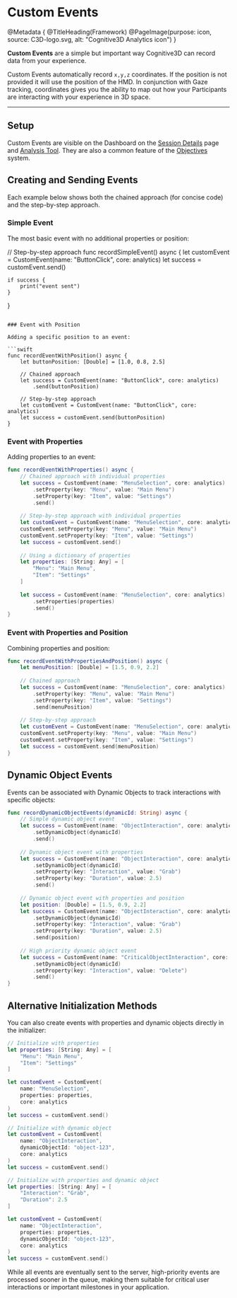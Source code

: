# Custom Events

@Metadata {
   @TitleHeading(Framework)
   @PageImage(purpose: icon, source: C3D-logo.svg, alt: "Cognitive3D Analytics icon")
}

**Custom Events** are a simple but important way Cognitive3D can record data from your experience.

Custom Events automatically record `x,y,z` coordinates. If the position is not provided it will use the position of the HMD. In conjunction with Gaze tracking, coordinates gives you the ability to map out how your Participants are interacting with your experience in 3D space.

----

## Setup

Custom Events are visible on the Dashboard on the [Session Details](https://docs.cognitive3d.com/dashboard/session-details/) page and [Analysis Tool](https://docs.cognitive3d.com/dashboard/simple-analysis/). They are also a common feature of the [Objectives](https://docs.cognitive3d.com/dashboard/objectives-summary/) system.

## Creating and Sending Events

Each example below shows both the chained approach (for concise code) and the step-by-step approach.

### Simple Event

The most basic event with no additional properties or position:

// Step-by-step approach
func recordSimpleEvent() async {
    let customEvent = CustomEvent(name: "ButtonClick", core: analytics)
    let success = customEvent.send()

    if success { 
        print("event sent")
    }
}
```

### Event with Position

Adding a specific position to an event:

```swift
func recordEventWithPosition() async {
    let buttonPosition: [Double] = [1.0, 0.8, 2.5]
    
    // Chained approach
    let success = CustomEvent(name: "ButtonClick", core: analytics)
        .send(buttonPosition)
    
    // Step-by-step approach
    let customEvent = CustomEvent(name: "ButtonClick", core: analytics)
    let success = customEvent.send(buttonPosition)
}
```

### Event with Properties

Adding properties to an event:

```swift
func recordEventWithProperties() async {
    // Chained approach with individual properties
    let success = CustomEvent(name: "MenuSelection", core: analytics)
        .setProperty(key: "Menu", value: "Main Menu")
        .setProperty(key: "Item", value: "Settings")
        .send()
    
    // Step-by-step approach with individual properties
    let customEvent = CustomEvent(name: "MenuSelection", core: analytics)
    customEvent.setProperty(key: "Menu", value: "Main Menu")
    customEvent.setProperty(key: "Item", value: "Settings")
    let success = customEvent.send()
    
    // Using a dictionary of properties
    let properties: [String: Any] = [
        "Menu": "Main Menu",
        "Item": "Settings"
    ]
    
    let success = CustomEvent(name: "MenuSelection", core: analytics)
        .setProperties(properties)
        .send()
}
```

### Event with Properties and Position

Combining properties and position:

```swift
func recordEventWithPropertiesAndPosition() async {
    let menuPosition: [Double] = [1.5, 0.9, 2.2]
    
    // Chained approach
    let success = CustomEvent(name: "MenuSelection", core: analytics)
        .setProperty(key: "Menu", value: "Main Menu")
        .setProperty(key: "Item", value: "Settings")
        .send(menuPosition)
    
    // Step-by-step approach
    let customEvent = CustomEvent(name: "MenuSelection", core: analytics)
    customEvent.setProperty(key: "Menu", value: "Main Menu")
    customEvent.setProperty(key: "Item", value: "Settings")
    let success = customEvent.send(menuPosition)
}
```

## Dynamic Object Events

Events can be associated with Dynamic Objects to track interactions with specific objects:

```swift
func recordDynamicObjectEvents(dynamicId: String) async {
    // Simple dynamic object event
    let success = CustomEvent(name: "ObjectInteraction", core: analytics)
        .setDynamicObject(dynamicId)
        .send()
    
    // Dynamic object event with properties
    let success = CustomEvent(name: "ObjectInteraction", core: analytics)
        .setDynamicObject(dynamicId)
        .setProperty(key: "Interaction", value: "Grab")
        .setProperty(key: "Duration", value: 2.5)
        .send()
    
    // Dynamic object event with properties and position
    let position: [Double] = [1.5, 0.9, 2.2]
    let success = CustomEvent(name: "ObjectInteraction", core: analytics)
        .setDynamicObject(dynamicId)
        .setProperty(key: "Interaction", value: "Grab")
        .setProperty(key: "Duration", value: 2.5)
        .send(position)
    
    // High priority dynamic object event
    let success = CustomEvent(name: "CriticalObjectInteraction", core: analytics)
        .setDynamicObject(dynamicId)
        .setProperty(key: "Interaction", value: "Delete")
        .send()
}
```

## Alternative Initialization Methods

You can also create events with properties and dynamic objects directly in the initializer:

```swift
// Initialize with properties
let properties: [String: Any] = [
    "Menu": "Main Menu",
    "Item": "Settings"
]

let customEvent = CustomEvent(
    name: "MenuSelection", 
    properties: properties,
    core: analytics
)
let success = customEvent.send()

// Initialize with dynamic object
let customEvent = CustomEvent(
    name: "ObjectInteraction",
    dynamicObjectId: "object-123",
    core: analytics
)
let success = customEvent.send()

// Initialize with properties and dynamic object
let properties: [String: Any] = [
    "Interaction": "Grab",
    "Duration": 2.5
]

let customEvent = CustomEvent(
    name: "ObjectInteraction",
    properties: properties,
    dynamicObjectId: "object-123",
    core: analytics
)
let success = customEvent.send()
```

While all events are eventually sent to the server, high-priority events are processed sooner in the queue, making them suitable for critical user interactions or important milestones in your application.

